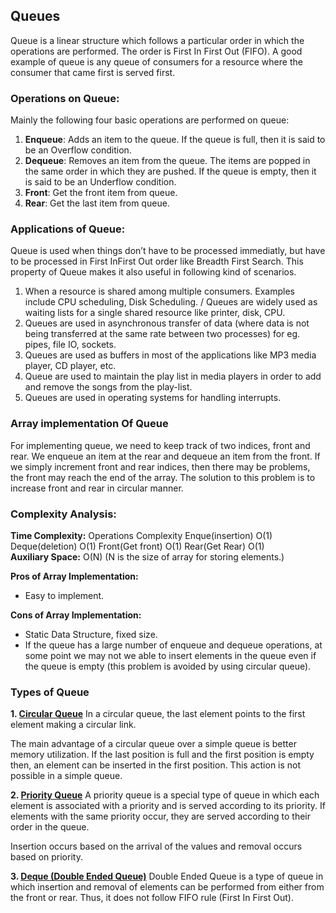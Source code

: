 ## Queues

Queue is a linear structure which follows a particular order in which the operations are performed. The order is First In First Out (FIFO).  A good example of queue is any queue of consumers for a resource where the consumer that came first is served first.


### Operations on Queue:

Mainly the following four basic operations are performed on queue:

1. __Enqueue__: Adds an item to the queue. If the queue is full, then it is said to be an Overflow condition.
2. __Dequeue__: Removes an item from the queue. The items are popped in the same order in which they are pushed. If the queue is empty, then it is said to be an Underflow condition.
3. __Front__: Get the front item from queue.
4. __Rear__: Get the last item from queue.


### Applications of Queue:

Queue is used when things don’t have to be processed immediatly, but have to be processed in First InFirst Out order like Breadth First Search. This property of Queue makes it also useful in following kind of scenarios.

1. When a resource is shared among multiple consumers. Examples include CPU scheduling, Disk Scheduling. / 
Queues are widely used as waiting lists for a single shared resource like printer, disk, CPU.
2. Queues are used in asynchronous transfer of data (where data is not being transferred at the same rate between two processes) for eg. pipes, file IO, sockets.
3. Queues are used as buffers in most of the applications like MP3 media player, CD player, etc.
4. Queue are used to maintain the play list in media players in order to add and remove the songs from the play-list.
5. Queues are used in operating systems for handling interrupts.


### Array implementation Of Queue

For implementing queue, we need to keep track of two indices, front and rear. We enqueue an item at the rear and dequeue an item from the front. If we simply increment front and rear indices, then there may be problems, the front may reach the end of the array. The solution to this problem is to increase front and rear in circular manner.


### Complexity Analysis:

__Time Complexity:__
Operations              Complexity
Enque(insertion)           O(1)
Deque(deletion)            O(1)
Front(Get front)           O(1)
Rear(Get Rear)             O(1)              
__Auxiliary Space:__ O(N)
(N is the size of array for storing elements.)

__Pros of Array Implementation:__
- Easy to implement.

__Cons of Array Implementation:__
- Static Data Structure, fixed size.
- If the queue has a large number of enqueue and dequeue operations, at some point we may not we able to insert elements in the queue even if the queue is empty (this problem is avoided by using circular queue).


### Types of Queue

__1. [Circular Queue](./mds/simple_queue.md)__
In a circular queue, the last element points to the first element making a circular link.

The main advantage of a circular queue over a simple queue is better memory utilization. If the last position is full and the first position is empty then, an element can be inserted in the first position. This action is not possible in a simple queue.

__2. [Priority Queue](./mds/simple_queue.md)__
A priority queue is a special type of queue in which each element is associated with a priority and is served according to its priority. If elements with the same priority occur, they are served according to their order in the queue.

Insertion occurs based on the arrival of the values and removal occurs based on priority.

__3. [Deque (Double Ended Queue)](./mds/deque.md)__
Double Ended Queue is a type of queue in which insertion and removal of elements can be performed from either from the front or rear. Thus, it does not follow FIFO rule (First In First Out).
